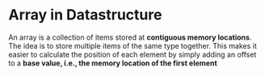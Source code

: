 # Array in Datastructure
An array is a collection of items stored at **contiguous memory locations**. The idea is to store multiple items of the same type together. This makes it easier to calculate the position of each element by simply adding an offset to a **base value, i.e., the memory location of the first element**
